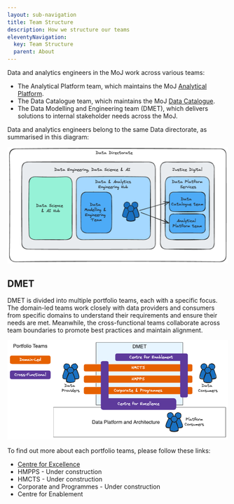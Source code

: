 ```yaml
---
layout: sub-navigation
title: Team Structure
description: How we structure our teams
eleventyNavigation:
  key: Team Structure
  parent: About
---
```


Data and analytics engineers in the MoJ work across various teams:

- The Analytical Platform team, which maintains the MoJ [Analytical Platform](https://user-guidance.analytical-platform.service.justice.gov.uk/#content).
- The Data Catalogue team, which maintains the MoJ [Data Catalogue](https://user-guidance.analytical-platform.service.justice.gov.uk/#content).
- The Data Modelling and Engineering team (DMET), which delivers solutions to internal stakeholder needs across the MoJ.

Data and analytics engineers belong to the same Data directorate, as summarised in this diagram:

![team structure](./images/team-structure.excalidraw.png)

## DMET

DMET is divided into multiple portfolio teams, each with a specific focus. The domain-led teams work closely with data providers and consumers from specific domains to understand their requirements and ensure their needs are met. Meanwhile, the cross-functional teams collaborate across team boundaries to promote best practices and maintain alignment.

![dmet teams](./images/dmet-teams.excalidraw.png)

To find out more about each portfolio teams, please follow these links:

- [Centre for Excellence](https://moj-analytical-services.github.io/dmet-cfe/)
- HMPPS - Under construction
- HMCTS - Under construction
- Corporate and Programmes - Under construction
- Centre for Enablement